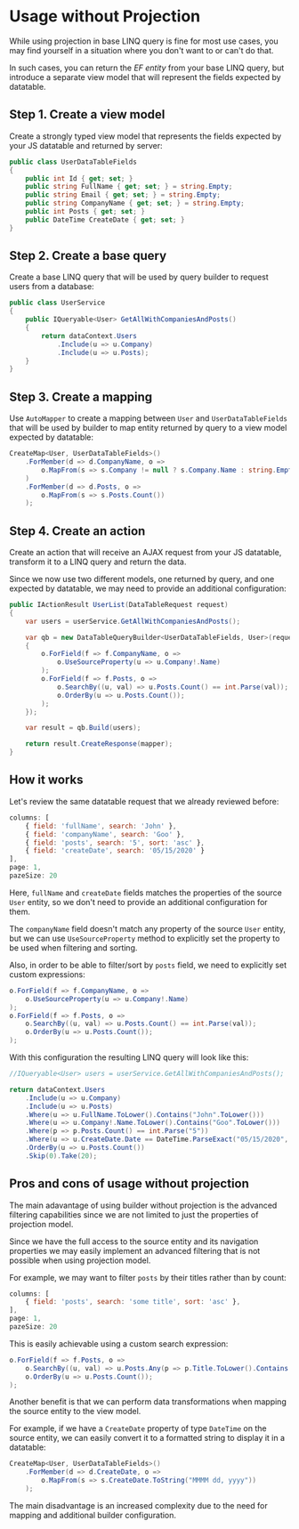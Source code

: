 ﻿# Usage without Projection

While using projection in base LINQ query is fine for most use cases, you may find yourself in a situation where you don't want to or can't do that.

In such cases, you can return the *EF entity* from your base LINQ query, but introduce a separate view model that will represent the fields expected by datatable.

## Step 1. Create a view model

Create a strongly typed view model that represents the fields expected by your JS datatable and returned by server:

```c#
public class UserDataTableFields
{
    public int Id { get; set; }        
    public string FullName { get; set; } = string.Empty;
    public string Email { get; set; } = string.Empty;
    public string CompanyName { get; set; } = string.Empty;
    public int Posts { get; set; }
    public DateTime CreateDate { get; set; }
}
```

## Step 2. Create a base query

Create a base LINQ query that will be used by query builder to request users from a database:

```c#
public class UserService
{
    public IQueryable<User> GetAllWithCompaniesAndPosts()
    {
        return dataContext.Users
            .Include(u => u.Company)
            .Include(u => u.Posts);
    }   
}
```

## Step 3. Create a mapping

Use `AutoMapper` to create a mapping between `User` and `UserDataTableFields` that will be used by builder to map entity returned by query to a view model expected by datatable:

```c#
CreateMap<User, UserDataTableFields>()
    .ForMember(d => d.CompanyName, o => 
        o.MapFrom(s => s.Company != null ? s.Company.Name : string.Empty)
    )
    .ForMember(d => d.Posts, o => 
        o.MapFrom(s => s.Posts.Count())
    );
```

## Step 4. Create an action

Create an action that will receive an AJAX request from your JS datatable, transform it to a LINQ query and return the data.

Since we now use two different models, one returned by query, and one expected by datatable, we may need to provide an additional configuration:

```c#
public IActionResult UserList(DataTableRequest request)
{
    var users = userService.GetAllWithCompaniesAndPosts();

    var qb = new DataTableQueryBuilder<UserDataTableFields, User>(request, o =>
    {
        o.ForField(f => f.CompanyName, o => 
            o.UseSourceProperty(u => u.Company!.Name)
        );
        o.ForField(f => f.Posts, o => 
            o.SearchBy((u, val) => u.Posts.Count() == int.Parse(val));
            o.OrderBy(u => u.Posts.Count());
        );
    });

    var result = qb.Build(users);

    return result.CreateResponse(mapper);
}
```

## How it works

Let's review the same datatable request that we already reviewed before:

```js
columns: [
    { field: 'fullName', search: 'John' },
    { field: 'companyName', search: 'Goo' },
    { field: 'posts', search: '5', sort: 'asc' },
    { field: 'createDate', search: '05/15/2020' }
],
page: 1,
pazeSize: 20
```

Here, `fullName` and `createDate` fields matches the properties of the source `User` entity, so we don't need to provide an additional configuration for them.

The `companyName` field doesn't match any property of the source `User` entity, but we can use `UseSourceProperty` method to explicitly set the property to be used when filtering and sorting.

Also, in order to be able to filter/sort by `posts` field, we need to explicitly set custom expressions:

```c#
o.ForField(f => f.CompanyName, o => 
    o.UseSourceProperty(u => u.Company!.Name)
);
o.ForField(f => f.Posts, o =>
    o.SearchBy((u, val) => u.Posts.Count() == int.Parse(val));
    o.OrderBy(u => u.Posts.Count());
);
```

With this configuration the resulting LINQ query will look like this:

  ```c#
  //IQueryable<User> users = userService.GetAllWithCompaniesAndPosts();

  return dataContext.Users
      .Include(u => u.Company)
      .Include(u => u.Posts)
      .Where(u => u.FullName.ToLower().Contains("John".ToLower()))
      .Where(u => u.Company!.Name.ToLower().Contains("Goo".ToLower()))
      .Where(p => p.Posts.Count() == int.Parse("5"))
      .Where(u => u.CreateDate.Date == DateTime.ParseExact("05/15/2020", "MM/dd/yyyy", CultureInfo.InvariantCulture))
      .OrderBy(u => u.Posts.Count())
      .Skip(0).Take(20);
  ```

## Pros and cons of usage without projection

The main adavantage of using builder without projection is the advanced filtering capabilities since we are not limited to just the properties of projection model.

Since we have the full access to the source entity and its navigation properties we may easily implement an advanced filtering that is not possible when using projection model.

For example, we may want to filter `posts` by their titles rather than by count:
  
```js
columns: [
    { field: 'posts', search: 'some title', sort: 'asc' },
],
page: 1,
pazeSize: 20
```

This is easily achievable using a custom search expression:

```c#
o.ForField(f => f.Posts, o =>
    o.SearchBy((u, val) => u.Posts.Any(p => p.Title.ToLower().Contains(val.ToLower())));
    o.OrderBy(u => u.Posts.Count());
);
```

Another benefit is that we can perform data transformations when mapping the source entity to the view model.

For example, if we have a `CreateDate` property of type `DateTime` on the source entity, we can easily convert it to a formatted string to display it in a datatable:

```c#
CreateMap<User, UserDataTableFields>()
    .ForMember(d => d.CreateDate, o => 
        o.MapFrom(s => s.CreateDate.ToString("MMMM dd, yyyy"))
    );
```

The main disadvantage is an increased complexity due to the need for mapping and additional builder configuration.